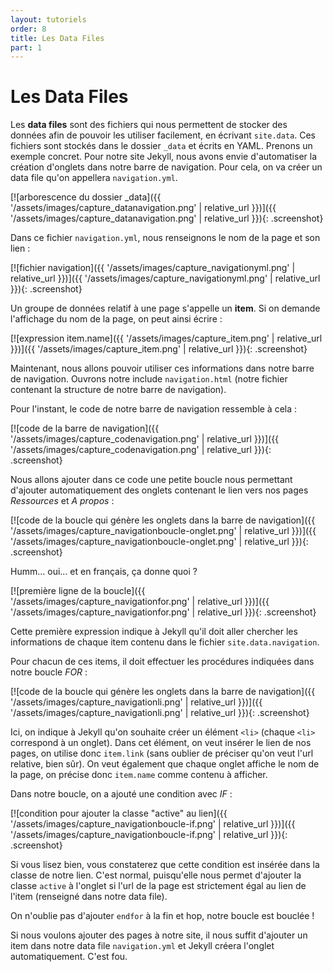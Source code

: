 ```yaml
---
layout: tutoriels
order: 8
title: Les Data Files
part: 1
---
```

# Les Data Files

Les **data files** sont des fichiers qui nous permettent de stocker des données afin de pouvoir les utiliser facilement, en écrivant `site.data`. Ces fichiers sont stockés dans le dossier `_data` et écrits en YAML. Prenons un exemple concret. Pour notre site Jekyll, nous avons envie d'automatiser la création d'onglets dans notre barre de navigation. Pour cela, on va créer un data file qu'on appellera `navigation.yml`.

[![arborescence du dossier _data]({{ '/assets/images/capture_datanavigation.png' | relative_url }})]({{ '/assets/images/capture_datanavigation.png' | relative_url }}){: .screenshot}

Dans ce fichier `navigation.yml`, nous renseignons le nom de la page et son lien :

[![fichier navigation]({{ '/assets/images/capture_navigationyml.png' | relative_url }})]({{ '/assets/images/capture_navigationyml.png' | relative_url }}){: .screenshot}

Un groupe de données relatif à une page s'appelle un **item**. Si on demande l'affichage du nom de la page, on peut ainsi écrire :

[![expression item.name]({{ '/assets/images/capture_item.png' | relative_url }})]({{ '/assets/images/capture_item.png' | relative_url }}){: .screenshot}


Maintenant, nous allons pouvoir utiliser ces informations dans notre barre de navigation. Ouvrons notre include `navigation.html` (notre fichier contenant la structure de notre barre de navigation). 

Pour l'instant, le code de notre barre de navigation ressemble à cela : 

[![code de la barre de navigation]({{ '/assets/images/capture_codenavigation.png' | relative_url }})]({{ '/assets/images/capture_codenavigation.png' | relative_url }}){: .screenshot}

Nous allons ajouter dans ce code une petite boucle nous permettant d'ajouter automatiquement des onglets contenant le lien vers nos pages *Ressources* et *A propos* :

[![code de la boucle qui génère les onglets dans la barre de navigation]({{ '/assets/images/capture_navigationboucle-onglet.png' | relative_url }})]({{ '/assets/images/capture_navigationboucle-onglet.png' | relative_url }}){: .screenshot}

Humm... oui... et en français, ça donne quoi ?

[![première ligne de la boucle]({{ '/assets/images/capture_navigationfor.png' | relative_url }})]({{ '/assets/images/capture_navigationfor.png' | relative_url }}){: .screenshot}

Cette première expression indique à Jekyll qu'il doit aller chercher les informations de chaque item contenu dans le fichier `site.data.navigation`. 

Pour chacun de ces items, il doit effectuer les procédures indiquées dans notre boucle *FOR* :

[![code de la boucle qui génère les onglets dans la barre de navigation]({{ '/assets/images/capture_navigationli.png' | relative_url }})]({{ '/assets/images/capture_navigationli.png' | relative_url }}){: .screenshot}

Ici, on indique à Jekyll qu'on souhaite créer un élément `<li>` (chaque `<li>` correspond à un onglet). Dans cet élément, on veut insérer le lien de nos pages, on utilise donc `item.link` (sans oublier de préciser qu'on veut l'url relative, bien sûr). On veut également que chaque onglet affiche le nom de la page, on précise donc `item.name` comme contenu à afficher.

Dans notre boucle, on a ajouté une condition avec *IF* :

[![condition pour ajouter la classe "active" au lien]({{ '/assets/images/capture_navigationboucle-if.png' | relative_url }})]({{ '/assets/images/capture_navigationboucle-if.png' | relative_url }}){: .screenshot}

Si vous lisez bien, vous constaterez que cette condition est insérée dans la classe de notre lien. C'est normal, puisqu'elle nous permet d'ajouter la classe `active` à l'onglet si l'url de la page est strictement égal au lien de l'item (renseigné dans notre data file).

On n'oublie pas d'ajouter `endfor` à la fin et hop, notre boucle est bouclée ! 

Si nous voulons ajouter des pages à notre site, il nous suffit d'ajouter un item dans notre data file `navigation.yml` et Jekyll créera l'onglet automatiquement. C'est fou.


